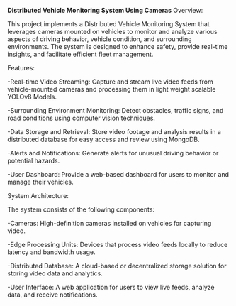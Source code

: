 **Distributed Vehicle Monitoring System Using Cameras**
Overview:

This project implements a Distributed Vehicle Monitoring System that leverages cameras mounted on vehicles to monitor and analyze various aspects of driving behavior, vehicle condition, and surrounding environments. The system is designed to enhance safety, provide real-time insights, and facilitate efficient fleet management.

Features:

-Real-time Video Streaming: Capture and stream live video feeds from vehicle-mounted cameras and processing them in light weight scalable YOLOv8 Models.

-Surrounding Environment Monitoring: Detect obstacles, traffic signs, and road conditions using computer vision techniques.

-Data Storage and Retrieval: Store video footage and analysis results in a distributed database for easy access and review using MongoDB.

-Alerts and Notifications: Generate alerts for unusual driving behavior or potential hazards.

-User Dashboard: Provide a web-based dashboard for users to monitor and manage their vehicles.

System Architecture:

The system consists of the following components:

-Cameras: High-definition cameras installed on vehicles for capturing video.

-Edge Processing Units: Devices that process video feeds locally to reduce latency and bandwidth usage.

-Distributed Database: A cloud-based or decentralized storage solution for storing video data and analytics.

-User Interface: A web application for users to view live feeds, analyze data, and receive notifications.
